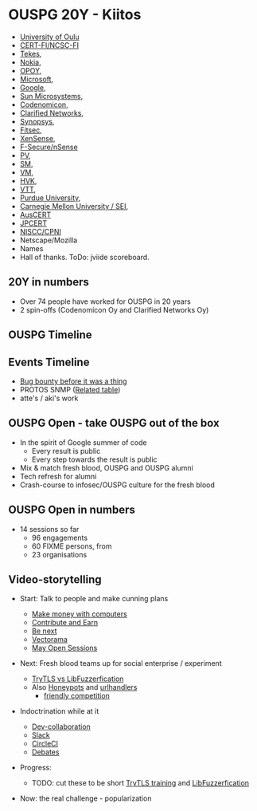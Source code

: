 # OUSPG 20Y - Kiitos

* [University of Oulu](https//www.oulu.fi/yliopisto/)
* [CERT-FI/NCSC-FI](https://www.viestintavirasto.fi/en/cybersecurity.html)
* [Tekes](https://www.tekes.fi/),
* [Nokia](https://www.nokia.com/),
* [OPOY](https://www.dna.fi/),
* [Microsoft](https://www.microsoft.com/),
* [Google](https://www.google.com/),
* [Sun Microsystems](https://www.oracle.com/sun),
* [Codenomicon](http://www.codenomicon.com),
* [Clarified Networks](https://www.clarifiednetworks.com),
* [Synopsys](http://www.synopsys.com/home.aspx),
* [Fitsec](https://www.fitsec.com),
* [XenSense](https://www.xensense.com),
* [F-Secure/nSense](https://www.f-secure.com/)
* [PV](https://www.mil.fi/),
* [SM](https://intermin.fi),
* [VM](https://vm.fi/),
* [HVK](http://www.nesa.fi/),
* [VTT](http://www.vtt.fi),
* [Purdue University](https://www.cs.purdue.edu/),
* [Carnegie Mellon University / SEI](https://www.sei.cmu.edu/),
* [AusCERT](https://www.auscert.org.au/)
* [JPCERT](https://www.jpcert.or.jp/english/)
* [NISCC/CPNI](http://www.cpni.gov.uk/)
* Netscape/Mozilla
* Names
* Hall of thanks. ToDo: jviide scoreboard.

## 20Y in numbers

* Over 74 people have worked for OUSPG in 20 years
* 2 spin-offs (Codenomicon Oy and Clarified Networks Oy)

## OUSPG Timeline

## Events Timeline

* [Bug bounty before it was a thing](bugbounty.png)
* PROTOS SNMP ([Related table](thetable.png))
* atte's / aki's work

## OUSPG Open - take OUSPG out of the box

* In the spirit of Google summer of code
  * Every result is public
  * Every step towards the result is public
* Mix & match fresh blood, OUSPG and OUSPG alumni
* Tech refresh for alumni
* Crash-course to infosec/OUSPG culture for the fresh blood

## OUSPG Open in numbers

* 14 sessions so far
  * 96 engagements
  * 60 FIXME persons, from
  * 23 organisations

## Video-storytelling

* Start: Talk to people and make cunning plans
  * [Make money with computers](https://www.youtube.com/watch?v=xucgT9BBzIE)
  * [Contribute and Earn](https://www.youtube.com/watch?v=ThK2q9f8U5E)
  * [Be next](https://youtu.be/RScnahkajKw?list=PL1fscFAejNoDGRgJVMrv_jzWny1T1SaDP)
  * [Vectorama](https://youtu.be/W3yh01klbLA)
  * [May Open Sessions](https://www.youtube.com/watch?v=XBs6Q_rcgoc)

* Next: Fresh blood teams up for social enterprise / experiment
  * [TryTLS vs LibFuzzerfication](https://www.youtube.com/watch?v=YYGVykWtk2s)
  * Also [Honeypots](https://github.com/ouspg/honeypots) and [urlhandlers](https://github.com/ouspg/urlhandlers)
    * [friendly competition](cowrie-docker.png)
* Indoctrination while at it
  * [Dev-collaboration](dev-collab.png)
  * [Slack](slack-coaching.png)
  * [CircleCI](circl.png)
  * [Debates](http://slides.com/evilon/debates#/)
* Progress:
  * TODO: cut these to be short [TryTLS training](https://www.youtube.com/watch?v=85EO61l2Oa4) and
 [LibFuzzerfication](https://www.youtube.com/watch?v=B46AMry7lHs)
* Now: the real challenge - popularization
